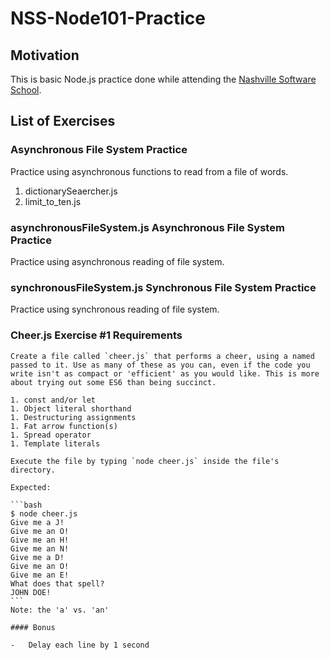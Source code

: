 # NSS-Node101-Practice
## Motivation
This is basic Node.js practice done while attending the [Nashville Software School](http://nashvillesoftwareschool.com/).


## List of Exercises

### Asynchronous File System Practice
Practice using asynchronous functions to read from a file of words.
1. dictionarySeaercher.js
1. limit_to_ten.js

### asynchronousFileSystem.js Asynchronous File System Practice
Practice using asynchronous reading of file system.

###  synchronousFileSystem.js Synchronous File System Practice
Practice using synchronous reading of file system.
### Cheer.js Exercise #1 Requirements
    Create a file called `cheer.js` that performs a cheer, using a named passed to it. Use as many of these as you can, even if the code you write isn't as compact or 'efficient' as you would like. This is more about trying out some ES6 than being succinct.

    1. const and/or let
    1. Object literal shorthand
    1. Destructuring assignments
    1. Fat arrow function(s)
    1. Spread operator
    1. Template literals  

    Execute the file by typing `node cheer.js` inside the file's directory.  

    Expected:  

    ```bash
    $ node cheer.js
    Give me a J!
    Give me an O!
    Give me an H!
    Give me an N!
    Give me a D!
    Give me an O!
    Give me an E!
    What does that spell?
    JOHN DOE!
    ```
    Note: the 'a' vs. 'an'

    #### Bonus

    -   Delay each line by 1 second